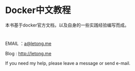 Docker中文教程
=======


本书基于docker官方文档，以及自身的一些实践经验编写而成。

#

EMAIL ：a@letong.me

Blog   : http://letong.me

If you need my help, please leave a message or send e-mail.